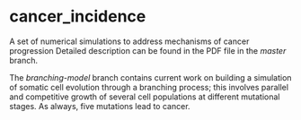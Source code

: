 # cancer_incidence
A set of numerical simulations to address mechanisms of cancer progression
Detailed description can be found in the PDF file in the _master_ branch.

The _branching-model_ branch contains current work on building a simulation of somatic cell evolution through a branching process; this involves parallel and competitive growth of several cell populations at different mutational stages.
As always, five mutations lead to cancer.
